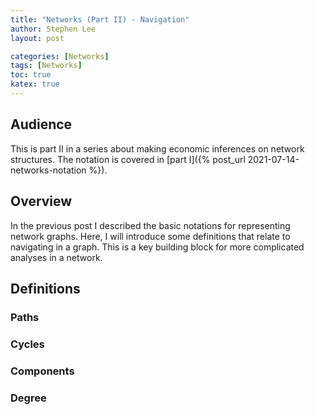 ```yaml
---
title: "Networks (Part II) - Navigation"
author: Stephen Lee
layout: post

categories: [Networks]
tags: [Networks]
toc: true
katex: true
---
```


## Audience 

This is part II in a series about making economic inferences on network structures. The notation is covered in [part I]({% post_url 2021-07-14-networks-notation %}).

## Overview

In the previous post I described the basic notations for representing network graphs. Here, I will introduce some definitions that relate to navigating in a graph. This is a key building block for more complicated analyses in a network. 

## Definitions 

### Paths 

### Cycles 

### Components 

### Degree 
